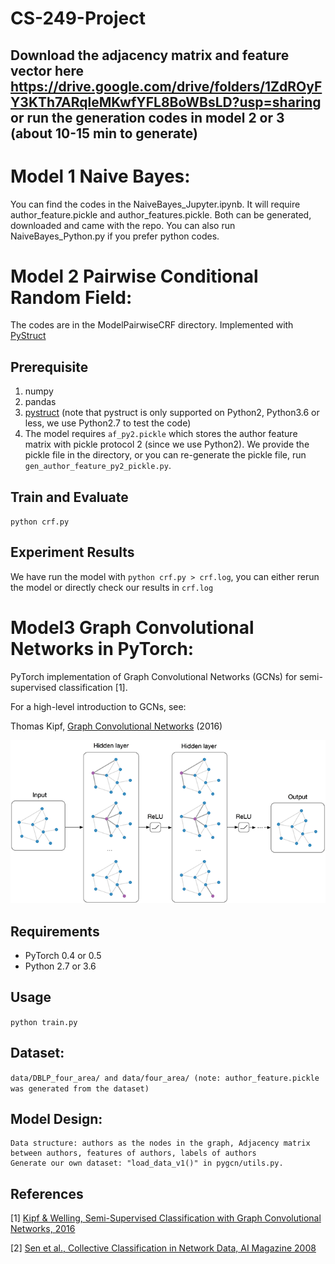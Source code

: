 # CS-249-Project

## Download the adjacency matrix and feature vector here https://drive.google.com/drive/folders/1ZdROyFY3KTh7ARqleMKwfYFL8BoWBsLD?usp=sharing or run the generation codes in model 2 or 3 (about 10-15 min to generate) 

# Model 1 Naive Bayes: 
You can find the codes in the NaiveBayes_Jupyter.ipynb. It will require author_feature.pickle and author_features.pickle. Both can be generated, downloaded and came with the repo. You can also run NaiveBayes_Python.py if you prefer python codes. 



# Model 2 Pairwise Conditional Random Field:
The codes are in the ModelPairwiseCRF directory. 
Implemented with [PyStruct](https://pystruct.github.io/index.html)

## Prerequisite
1. numpy
2. pandas
3. [pystruct](https://pystruct.github.io/installation.html)
(note that pystruct is only supported on Python2, Python3.6 or less,
we use Python2.7 to test the code)
4. The model requires `af_py2.pickle` which stores the author feature matrix with 
pickle protocol 2 (since we use Python2). We provide the pickle file in the directory, 
or you can re-generate the pickle file, run `gen_author_feature_py2_pickle.py`.

## Train and Evaluate
`python crf.py`

## Experiment Results
We have run the model with `python crf.py > crf.log`, 
you can either rerun the model or directly check our results in `crf.log`




# Model3 Graph Convolutional Networks in PyTorch:


PyTorch implementation of Graph Convolutional Networks (GCNs) for semi-supervised classification [1].

For a high-level introduction to GCNs, see:

Thomas Kipf, [Graph Convolutional Networks](http://tkipf.github.io/graph-convolutional-networks/) (2016)

![Graph Convolutional Networks](gcn-figure.png)


## Requirements

  * PyTorch 0.4 or 0.5
  * Python 2.7 or 3.6

## Usage

```python train.py```

## Dataset: 

```data/DBLP_four_area/ and data/four_area/ (note: author_feature.pickle was generated from the dataset)```

## Model Design:
```
Data structure: authors as the nodes in the graph, Adjacency matrix between authors, features of authors, labels of authors
Generate our own dataset: "load_data_v1()" in pygcn/utils.py.
```
## References

[1] [Kipf & Welling, Semi-Supervised Classification with Graph Convolutional Networks, 2016](https://arxiv.org/abs/1609.02907)

[2] [Sen et al., Collective Classification in Network Data, AI Magazine 2008](http://linqs.cs.umd.edu/projects/projects/lbc/)

